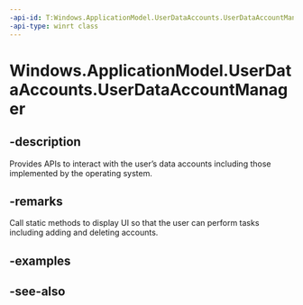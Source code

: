 ----api-id: T:Windows.ApplicationModel.UserDataAccounts.UserDataAccountManager
-api-type: winrt class
---<!-- Class syntax.public class UserDataAccountManager --># Windows.ApplicationModel.UserDataAccounts.UserDataAccountManager## -descriptionProvides APIs to interact with the user’s data accounts including those implemented by the operating system.## -remarksCall static methods to display UI so that the user can perform tasks including adding and deleting accounts.## -examples## -see-also